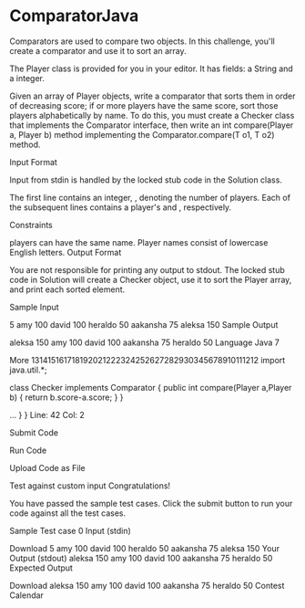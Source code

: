 # ComparatorJava
Comparators are used to compare two objects. In this challenge, you'll create a comparator and use it to sort an array.

The Player class is provided for you in your editor. It has  fields: a  String and a  integer.

Given an array of  Player objects, write a comparator that sorts them in order of decreasing score; if  or more players have the same score, sort those players alphabetically by name. To do this, you must create a Checker class that implements the Comparator interface, then write an int compare(Player a, Player b) method implementing the Comparator.compare(T o1, T o2) method.

Input Format

Input from stdin is handled by the locked stub code in the Solution class.

The first line contains an integer, , denoting the number of players.
Each of the  subsequent lines contains a player's  and , respectively.

Constraints

 players can have the same name.
Player names consist of lowercase English letters.
Output Format

You are not responsible for printing any output to stdout. The locked stub code in Solution will create a Checker object, use it to sort the Player array, and print each sorted element.

Sample Input

5
amy 100
david 100
heraldo 50
aakansha 75
aleksa 150
Sample Output

aleksa 150
amy 100
david 100
aakansha 75
heraldo 50
Language
Java 7

More
131415161718192021222324252627282930345678910111212
import java.util.*;

class Checker implements Comparator<Player>
{
    public int compare(Player a,Player b)
    {
        return b.score-a.score;
    }
}

…    }
}
Line: 42 Col: 2

Submit Code

Run Code

Upload Code as File

Test against custom input
Congratulations!

You have passed the sample test cases. Click the submit button to run your code against all the test cases.


Sample Test case 0
Input (stdin)

Download
5
amy 100
david 100
heraldo 50
aakansha 75
aleksa 150
Your Output (stdout)
aleksa 150
amy 100
david 100
aakansha 75
heraldo 50
Expected Output

Download
aleksa 150
amy 100
david 100
aakansha 75
heraldo 50
Contest Calendar
